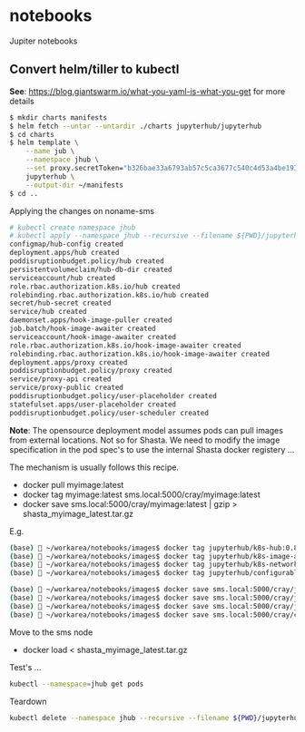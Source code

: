 # notebooks
Jupiter notebooks

## Convert helm/tiller to kubectl
__See__: https://blog.giantswarm.io/what-you-yaml-is-what-you-get for more details

```bash
$ mkdir charts manifests
$ helm fetch --untar --untardir ./charts jupyterhub/jupyterhub
$ cd charts
$ helm template \
    --name jub \
    --namespace jhub \
    --set proxy.secretToken="b326bae33a6793ab57c5ca3677c540c4d53a4be193c7551adcb0778018e05d97" \
    jupyterhub \
    --output-dir ~/manifests
$ cd ..
```

Applying the changes on noname-sms

```bash
# kubectl create namespace jhub
# kubectl apply --namespace jhub --recursive --filename ${PWD}/jupyterhub
configmap/hub-config created
deployment.apps/hub created
poddisruptionbudget.policy/hub created
persistentvolumeclaim/hub-db-dir created
serviceaccount/hub created
role.rbac.authorization.k8s.io/hub created
rolebinding.rbac.authorization.k8s.io/hub created
secret/hub-secret created
service/hub created
daemonset.apps/hook-image-puller created
job.batch/hook-image-awaiter created
serviceaccount/hook-image-awaiter created
role.rbac.authorization.k8s.io/hook-image-awaiter created
rolebinding.rbac.authorization.k8s.io/hook-image-awaiter created
deployment.apps/proxy created
poddisruptionbudget.policy/proxy created
service/proxy-api created
service/proxy-public created
poddisruptionbudget.policy/user-placeholder created
statefulset.apps/user-placeholder created
poddisruptionbudget.policy/user-scheduler created
```

__Note__: The opensource deployment model assumes pods can pull images from external locations. Not so for Shasta. We need to modify the image specification in the pod spec's to use the internal Shasta docker registery ... 

The mechanism is usually follows this recipe.

* docker pull myimage:latest
* docker tag myimage:latest sms.local:5000/cray/myimage:latest
* docker save sms.local:5000/cray/myimage:latest | gzip > shasta_myimage_latest.tar.gz

E.g.
```bash
(base) 🐳 ~/workarea/notebooks/images$ docker tag jupyterhub/k8s-hub:0.8.2 sms.local:5000/cray/jupyterhub/k8s-hub:0.8.2
(base) 🐳 ~/workarea/notebooks/images$ docker tag jupyterhub/k8s-image-awaiter:0.8.2 sms.local:5000/cray/jupyterhub/k8s-image-awaiter:0.8.2
(base) 🐳 ~/workarea/notebooks/images$ docker tag jupyterhub/k8s-network-tools:0.8.2 sms.local:5000/cray/jupyterhub/k8s-network-tools:0.8.2
(base) 🐳 ~/workarea/notebooks/images$ docker tag jupyterhub/configurable-http-proxy:3.0.0 sms.local:5000/cray/configurable-http-proxy:3.0.0
```

```bash
(base) 🐳 ~/workarea/notebooks/images$ docker save sms.local:5000/cray/jupyterhub/k8s-hub:0.8.2 | gzip > k8s-hub:0.8.2.tgz
(base) 🐳 ~/workarea/notebooks/images$ docker save sms.local:5000/cray/jupyterhub/k8s-image-awaiter:0.8.2 | gzip > k8s-image-awaiter:0.8.2.tgz
(base) 🐳 ~/workarea/notebooks/images$ docker save sms.local:5000/cray/jupyterhub/k8s-network-tools:0.8.2 | gzip > k8s-network-tools:0.8.2.tgz
(base) 🐳 ~/workarea/notebooks/images$ docker save sms.local:5000/cray/configurable-http-proxy:3.0.0 | gzip > configurable-http-proxy:3.0.0.tgz
```

Move to the sms node

* docker load < shasta_myimage_latest.tar.gz


Test's ...

```bash
kubectl --namespace=jhub get pods
```

Teardown

```bash
kubectl delete --namespace jhub --recursive --filename ${PWD}/jupyterhub
```
